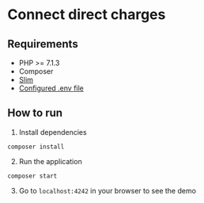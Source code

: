 # Connect direct charges

## Requirements
* PHP >= 7.1.3
* Composer
* [Slim](http://www.slimframework.com/)
* [Configured .env file](../../README.md)

## How to run

1. Install dependencies

```
composer install
```

2. Run the application

```
composer start
```

3. Go to `localhost:4242` in your browser to see the demo
